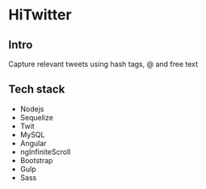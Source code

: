 HiTwitter
====

Intro
--------
Capture relevant tweets using hash tags, @ and free text

Tech stack
--------
- Nodejs
- Sequelize
- Twit
- MySQL
- Angular
- ngInfiniteScroll
- Bootstrap
- Gulp
- Sass

